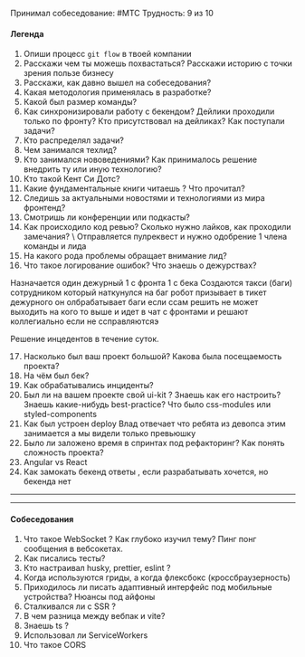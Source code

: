 Принимал собеседование: #МТС
Трудность: 9 из 10
#### Легенда

1. Опиши процесс `git flow` в твоей компании
2. Расскажи чем ты можешь похвастаться? Расскажи историю с точки зрения пользе бизнесу
3. Расскажи, как давно вышел на собеседования?
4. Какая методология применялась в разработке?
5. Какой был размер команды?
6. Как синхронизировали работу с бекендом? Дейлики проходили только по фронту? Кто присутствовал на дейликах? Как поступали задачи?
7. Кто распределял задачи?
8. Чем занимался техлид?
9. Кто занимался нововедениями? Как принималось решение внедрить ту или иную технологию?
10. Кто такой Кент Си Дотс?
11. Какие фундаментальные книги читаешь ? Что прочитал?
12. Следишь за актуальными новостями и технологиями из мира фронтенд?
13. Смотришь ли конференции или подкасты?
14. Как происходило код ревью? Сколько нужно лайков, как проходили замечания? 
\\ Отправляется пулреквест и нужно одобрение 1 члена команды и лида
15. На какого рода проблемы обращает внимание лид?
16. Что такое логирование ошибок? Что знаешь о дежурствах?

Назначается один дежурный 1 с фронта 1 с бека
Создаются такси (баги) сотрудником который наткунулся на баг
робот призывает в тикет дежурного он олбрабатывает баги если ссам решить не может выходить на кого то выше и идет в чат с фронтами и решают коллегиально если не ссправляютсяэ


Решение инцедентов в течение суток.

17. Насколько был ваш проект большой? Какова была посещаемость проекта?
18. На чём был бек?
19. Как обрабатывались инциденты?
20. Был ли на вашем проекте свой ui-kit ? Знаешь как его настроить? Знаешь какие-нибудь best-practice? Что было css-modules или styled-components
21. Как был устроен deploy
Влад отвечает что ребята из девопса этим занимается а мы видели только превьюшку
22. Было ли заложено время в спринтах под рефакторинг? Как понять сложность проекта?
23. Angular vs React
24. Как замокать бекенд ответы , если разрабатывать хочется, но бекенда нет



___
___

#### Собеседования

1. Что такое WebSocket ? Как глубоко изучил тему? Пинг понг сообщения в вебсокетах. 
2. Как писались тесты?
3. Кто настраивал husky, prettier, eslint ?
4. Когда используются гриды, а когда флексбокс (кроссбраузерность)
5. Приходилось ли писать адаптивный интерфейс под мобильные устройства? Нюансы под айфоны
6. Сталкивался ли с SSR ?
7. В чем разница между вебпак и vite?
8. Знаешь ts ?
9. Использовал ли ServiceWorkers
10. Что такое CORS
